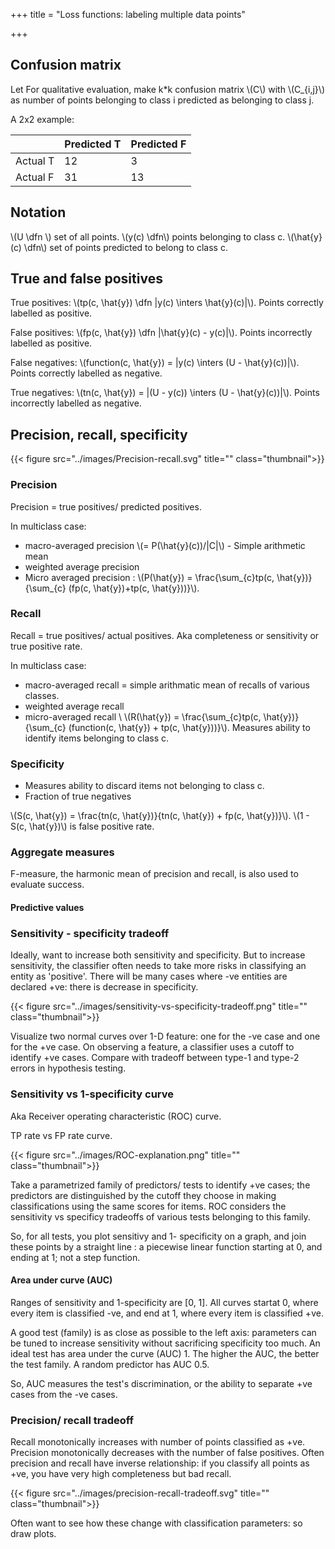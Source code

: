 +++
title = "Loss functions: labeling multiple data points"

+++
## Confusion matrix
Let  For qualitative evaluation, make k*k confusion matrix \\(C\\) with \\(C_{i,j}\\) as number of points belonging to class i predicted as belonging to class j.

A 2x2 example:

|          | Predicted T | Predicted F |
|----------|-------------|-------------|
| Actual T | 12          | 3           |
| Actual F | 31          | 13          |

## Notation
\\(U \dfn \\) set of all points. \\(y(c) \dfn\\) points belonging to class c. \\(\hat{y}(c) \dfn\\) set of points predicted to belong to class c.

## True and false positives
True positives: \\(tp(c, \hat{y}) \dfn |y(c) \inters \hat{y}(c)|\\). Points correctly labelled as positive.

False positives: \\(fp(c, \hat{y}) \dfn |\hat{y}(c) - y(c)|\\). Points incorrectly labelled as positive.

False negatives: \\(function(c, \hat{y}) = |y(c) \inters (U - \hat{y}(c))|\\).  Points correctly labelled as negative.

True negatives: \\(tn(c, \hat{y}) = |(U - y(c)) \inters (U - \hat{y}(c))|\\).  Points incorrectly labelled as negative.

## Precision, recall, specificity

{{< figure src="../images/Precision-recall.svg" title="" class="thumbnail">}}

### Precision
Precision = true positives/ predicted positives.

In multiclass case: 

- macro-averaged precision \\(= P(\hat{y}(c))/|C|\\) - Simple arithmetic mean
- weighted average precision
- Micro averaged precision : \\(P(\hat{y}) = \frac{\sum_{c}tp(c, \hat{y})}{\sum_{c} (fp(c, \hat{y})+tp(c, \hat{y}))}\\).

### Recall
Recall = true positives/ actual positives. Aka completeness or sensitivity or true positive rate.

In multiclass case:

- macro-averaged recall = simple arithmatic mean of recalls of various classes.
- weighted average recall
- micro-averaged recall \\ \\(R(\hat{y}) = \frac{\sum_{c}tp(c, \hat{y})}{\sum_{c} (function(c, \hat{y}) + tp(c, \hat{y}))}\\). Measures ability to identify items belonging to class c.

### Specificity
- Measures ability to discard items not belonging to class c.
- Fraction of true negatives
  
\\(S(c, \hat{y}) = \frac{tn(c, \hat{y})}{tn(c, \hat{y}) + fp(c, \hat{y})}\\). \\(1 - S(c, \hat{y})\\) is false positive rate.

### Aggregate measures
F-measure, the harmonic mean of precision and recall, is also used to evaluate success.

#### Predictive values

### Sensitivity - specificity tradeoff
Ideally, want to increase both sensitivity and specificity. But to increase sensitivity, the classifier often needs to take more risks in classifying an entity as 'positive'. There will be many cases where -ve entities are declared +ve: there is decrease in specificity.

{{< figure src="../images/sensitivity-vs-specificity-tradeoff.png" title="" class="thumbnail">}}


Visualize two normal curves over 1-D feature: one for the -ve case and one for the +ve case. On observing a feature, a classifier uses a cutoff to identify +ve cases. Compare with tradeoff between type-1 and type-2 errors in hypothesis testing.

### Sensitivity vs 1-specificity curve
Aka Receiver operating characteristic (ROC) curve. 

TP rate vs FP rate curve.

{{< figure src="../images/ROC-explanation.png" title="" class="thumbnail">}}


Take a parametrized family of predictors/ tests to identify +ve cases; the predictors are distinguished by the cutoff they choose in making classifications using the same scores for items. ROC considers the sensitivity vs specificy tradeoffs of various tests belonging to this family.

So, for all tests, you plot sensitivy and 1- specificity on a graph, and join these points by a straight line : a piecewise linear function starting at 0, and ending at 1; not a step function.

#### Area under curve (AUC)
Ranges of sensitivity and 1-specificity are [0, 1]. All curves startat 0, where every item is classified -ve, and end at 1, where every item is classified +ve.

A good test (family) is as close as possible to the left axis: parameters can be tuned to increase sensitivity without sacrificing specificity too much. An ideal test has area under the curve (AUC) 1. The higher the AUC, the better the test family. A random predictor has AUC 0.5.

So, AUC measures the test's discrimination, or the ability to separate +ve cases from the -ve cases.

### Precision/ recall tradeoff
Recall monotonically increases with number of points classified as +ve. Precision monotonically decreases with the number of false positives. Often precision and recall have inverse relationship: if you classify all points as +ve, you have very high completeness but bad recall.

{{< figure src="../images/precision-recall-tradeoff.svg" title="" class="thumbnail">}}


Often want to see how these change with classification parameters: so draw plots.
